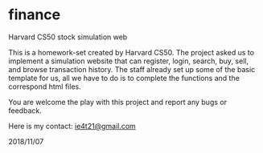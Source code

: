 # finance
Harvard CS50 stock simulation web

This is a homework-set created by Harvard CS50.
The project asked us to implement a simulation website that can register, login, search, buy, sell, and browse transaction history.
The staff already set up some of the basic template for us, all we have to do is to complete the functions and the correspond html files.

You are welcome the play with this project and report any bugs or feedback.

Here is my contact: ie4t21@gmail.com

2018/11/07
